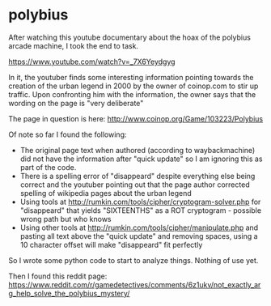 # polybius
After watching this youtube documentary about the hoax of the polybius arcade machine, I took the end to task.

https://www.youtube.com/watch?v=_7X6Yeydgyg

In it, the youtuber finds some interesting information pointing towards the creation of the urban legend in 2000 by the owner of coinop.com to stir up traffic. Upon confronting him with the information, the owner says that the wording on the page is "very deliberate"

The page in question is here: http://www.coinop.org/Game/103223/Polybius

Of note so far I found the following:

* The original page text when authored (according to waybackmachine) did not have the information after "quick update" so I am ignoring this as part of the code. 
* There is a spelling error of "disappeard" despite everything else being correct and the youtuber pointing out that the page author corrected spelling of wikipedia pages about the urban legend
* Using tools at http://rumkin.com/tools/cipher/cryptogram-solver.php for "disappeard" that yields "SIXTEENTHS" as a ROT cryptogram - possible wrong path but who knows
* Using other tools at http://rumkin.com/tools/cipher/manipulate.php and pasting all text above the "quick update" and removing spaces, using a 10 character offset will make "disappeard" fit perfectly

So I wrote some python code to start to analyze things. Nothing of use yet.

Then I found this reddit page: https://www.reddit.com/r/gamedetectives/comments/6z1ukv/not_exactly_arg_help_solve_the_polybius_mystery/
